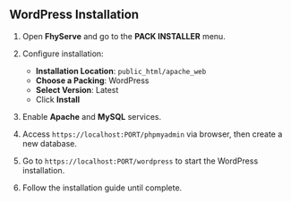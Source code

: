 ## WordPress Installation

1. Open **FhyServe** and go to the **PACK INSTALLER** menu.
2. Configure installation:

   * **Installation Location**: `public_html/apache_web`
   * **Choose a Packing**: WordPress
   * **Select Version**: Latest
   * Click **Install**
   
3. Enable **Apache** and **MySQL** services.
4. Access `https://localhost:PORT/phpmyadmin` via browser, then create a new database.
5. Go to `https://localhost:PORT/wordpress` to start the WordPress installation.
6. Follow the installation guide until complete.